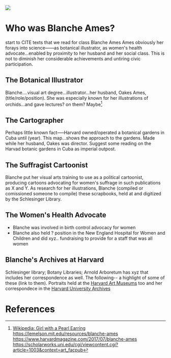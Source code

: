 
<a href="https://juncture-digital.org"><img src="https://juncture-digital.org/images/ve-button.png"></a>

<param ve-config 
       title="Highlights from Harvard's Blanche Ames Collections"
       author="Katherine Enright, GENED 1127"
       banner="https://upload.wikimedia.org/wikipedia/commons/thumb/3/3a/Cat03.jpg/481px-Cat03.jpg" 
       layout="vertical">
       
<param ve-entity eid="Q4924825"> <!-- Blanche Ames Ames-->
<param ve-entity eid="Q1669326"> <!-- Oakes Ames-->


# Who was Blanche Ames?
<p>start to CITE texts that we read for class Blanche Ames Ames
obviously her forays into science——as botanical illustrator, as women's health advocate...enabled by proximity to her husband and her social class. This is not to diminish her considerable achievements and untiring civic participation.</p>
<param ve-image 
       fit="contain"
       manifest="https://iiif.lib.harvard.edu/manifests/ids:1414860">

## The Botanical Illustrator
Blanche....visual art degree...illustrator...her husband, Oakes Ames, (title/role/position). She was especially known for her illustrations of orchids...and gave lectures? on them? Maybe[^1]

## The Cartographer
Perhaps little known fact—–Harvard owned/operated a botanical gardens in Cuba until (year). This map...shows the approach to the gardens. Made while her husband, Oakes was director. Suggest some reading on the Harvad botanic gardens in Cuba as imperial outpost.

## The Suffragist Cartoonist
Blanche put her visual arts training to use as a political cartoonist, producing cartoons advocating for women's suffrage in such publications as X and Y. As research for her illustrations, Blanche (compiled or comissioned someone to compile) these scrapbooks, held at and digitized by the Schlesinger Library.
<param ve-image 
       fit="contain"
       manifest="https://iiif.lib.harvard.edu/manifests/drs:492540327"
       seq="5">

## The Women's Health Advocate

- Blanche was involved in birth control advocacy for women
- Blanche also held ? position in the New England Hospital for Women and Children and did xyz.. fundraising to provide for a staff that was all women

## Blanche's Archives at Harvard
Schlesinger library; Botany Libraries; Arnold Arboretum has xyz that includes her correspondence as well. The following-- a highlight of some of these (link to them). Portraits held at the [Harvard Art Museums](https://hvrd.art/o/304486) too and her correspondece in the [Harvard University Archives](https://hollisarchives.lib.harvard.edu/repositories/4/archival_objects/1088721)

# References

[^1]: [Wikipedia: Girl with a Pearl Earring](https://en.wikipedia.org/wiki/Girl_with_a_Pearl_Earring)
https://lemelson.mit.edu/resources/blanche-ames
https://www.harvardmagazine.com/2017/07/blanche-ames
https://scholarworks.uni.edu/cgi/viewcontent.cgi?article=1003&context=art_facpub


